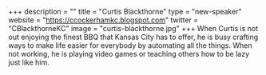 +++
description = ""
title = "Curtis Blackthorne"
type = "new-speaker"
website = "https://ccockerhamkc.blogspot.com"
twitter = "CBlackthorneKC"
image = "curtis-blackthorne.jpg"
+++
When Curtis is not out enjoying the finest BBQ that Kansas City has to offer, he is busy crafting ways to make life easier for everybody by automating all the things. When not working, he is playing video games or teaching others how to be lazy just like him.